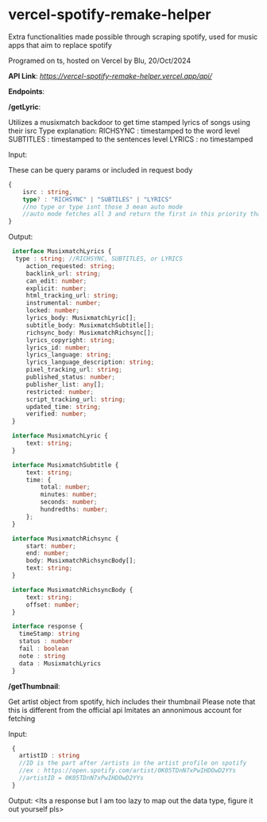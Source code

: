 # vercel-spotify-remake-helper
Extra functionalities made possible through scraping spotify, used for music apps that aim to replace spotify

Programed on ts, hosted on Vercel by Blu, 20/Oct/2024

**API Link**: *https://vercel-spotify-remake-helper.vercel.app/api/*

**Endpoints**: 


  **/getLyric**: 
   
   Utilizes a musixmatch backdoor to get time stamped lyrics of songs using their isrc
   Type explanation:
     RICHSYNC : timestamped to the word level
     SUBTITLES : timestamped to the sentences level
     LYRICS : no timestamped
  
   Input: 

  These can be query params or included in request body
   
   ```ts
   {
       isrc : string,
       type? : "RICHSYNC" | "SUBTILES" | "LYRICS"
       //no type or type isnt those 3 mean auto mode
       //auto mode fetches all 3 and return the first in this priority that actuallyy correctly fetched
   }

   ```
     
   Output:
   ```ts
    interface MusixmatchLyrics {
     type : string; //RICHSYNC, SUBTITLES, or LYRICS
    	action_requested: string;
    	backlink_url: string;
    	can_edit: number;
    	explicit: number;
    	html_tracking_url: string;
    	instrumental: number;
    	locked: number;
    	lyrics_body: MusixmatchLyric[];
    	subtitle_body: MusixmatchSubtitle[];
    	richsync_body: MusixmatchRichsync[];
    	lyrics_copyright: string;
    	lyrics_id: number;
    	lyrics_language: string;
    	lyrics_language_description: string;
    	pixel_tracking_url: string;
    	published_status: number;
    	publisher_list: any[];
    	restricted: number;
    	script_tracking_url: string;
    	updated_time: string;
    	verified: number;
    }

    interface MusixmatchLyric {
    	text: string;
    }

    interface MusixmatchSubtitle {
    	text: string;
    	time: {
    		total: number;
    		minutes: number;
    		seconds: number;
    		hundredths: number;
    	};
    }

    interface MusixmatchRichsync {
    	start: number;
    	end: number;
    	body: MusixmatchRichsyncBody[];
    	text: string;
    }

    interface MusixmatchRichsyncBody {
    	text: string;
    	offset: number;
    }

    interface response {
      timeStamp: string
      status : number
      fail : boolean
      note : string
      data : MusixmatchLyrics
    }
   ```



  **/getThumbnail**: 
  
   Get artist object from spotify, hich includes their thumbnail
   Please note that this is different from the official api
   Imitates an annonimous account for fetching
  
   Input:
   ```ts
    {
      artistID : string
      //ID is the part after /artists in the artist profile on spotify
      //ex : https://open.spotify.com/artist/0K05TDnN7xPwIHDOwD2YYs
      //artistID = 0K05TDnN7xPwIHDOwD2YYs
    }
   ```

    
   Output:
    <Its a response but I am too lazy to map out the data type, figure it out yourself pls>
